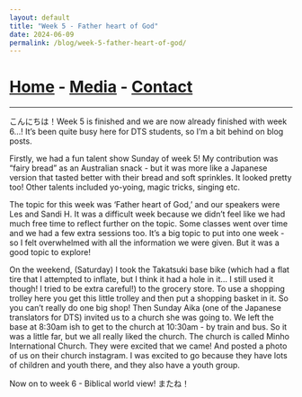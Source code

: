 ```yaml
---
layout: default
title: "Week 5 - Father heart of God"
date: 2024-06-09
permalink: /blog/week-5-father-heart-of-god/
---
```

# [Home](/) - [Media](/media.html) - [Contact](/contact.html)
---
<div id="imageGallery"></div>

<script>
$(document).ready(function() {
  $('[data-fancybox="gallery"]').fancybox({
    loop: true, // Enable infinite loop (circular navigation)
    buttons: [
      "zoom",
      "slideShow",
      "fullScreen",
      "thumbs",
      "close"
    ],
    animationEffect: "fade", // Transition effect
    transitionDuration: 500, // Duration of the transition
    keyboard: true // Enable keyboard navigation (arrows)
  });
});

    // Array of image file names (replace with your actual file names)
    var imageFiles = ['week5 (1).webp', 'week5 (2).webp', 'week5 (3).webp', 'week5 (4).webp', 'week5 (5).webp', 'week5 (6).webp', 'week5 (7).webp', 'week5 (8).webp', 'week5 (9).webp', 'week5 (10).webp', 'week5 (11).webp', 'week5 (12).webp', 'week5 (13).webp', 'week5 (14).webp', 'week5 (15).webp', 'week5 (16).webp', 'week5 (17).webp', 'week5 (18).webp', 'week5 (19).webp', 'week5 (20).webp', 'week5 (21).webp']; // Add more as needed

    // Reference to the gallery container
    var galleryContainer = document.getElementById('imageGallery');

    // Loop through image files and generate HTML
    imageFiles.forEach(function(fileName) {
        var imagePath = 'https://raw.githubusercontent.com/to3b/to3b.github.io/main/_posts/week-5/' + fileName; // Adjust the path as necessary
        var caption = 'Image ' + fileName; // You can set dynamic captions here
        
        // Create <a> tag for each image
        var link = document.createElement('a');
        link.href = imagePath;
        link.setAttribute('data-fancybox', 'gallery'); // If using Fancybox or similar lightbox

        // Create <img> tag for each image
        var image = document.createElement('img');
        image.src = imagePath;
        image.alt = caption;

        // Append <img> to <a>
        link.appendChild(image);

        // Append <a> to gallery container
        galleryContainer.appendChild(link);
    });
</script>

こんにちは！Week 5 is finished and we are now already finished with week 6…! It’s been quite busy here for DTS students, so I’m a bit behind on blog posts. 

Firstly, we had a fun talent show Sunday of week 5! My contribution was “fairy bread” as an Australian snack - but it was more like a Japanese version that tasted better with their bread and soft sprinkles. It looked pretty too! Other talents included yo-yoing, magic tricks, singing etc. 

The topic for this week was ‘Father heart of God,’ and our speakers were Les and Sandi H. It was a difficult week because we didn’t feel like we had much free time to reflect further on the topic. Some classes went over time and we had a few extra sessions too. It’s a big topic to put into one week - so I felt overwhelmed with all the information we were given. But it was a good topic to explore! 

On the weekend, (Saturday) I took the Takatsuki base bike (which had a flat tire that I attempted to inflate, but I think it had a hole in it… I still used it though! I tried to be extra careful!) to the grocery store. To use a shopping trolley here you get this little trolley and then put a shopping basket in it. So you can’t really do one big shop! Then Sunday Aika (one of the Japanese translators for DTS) invited us to a church she was going to. We left the base at 8:30am ish to get to the church at 10:30am - by train and bus. So it was a little far, but we all really liked the church. The church is called Minho International Church. They were excited that we came! And posted a photo of us on their church instagram. I was excited to go because they have lots of children and youth there, and they also have a youth group. 

Now on to week 6 - Biblical world view! またね！
